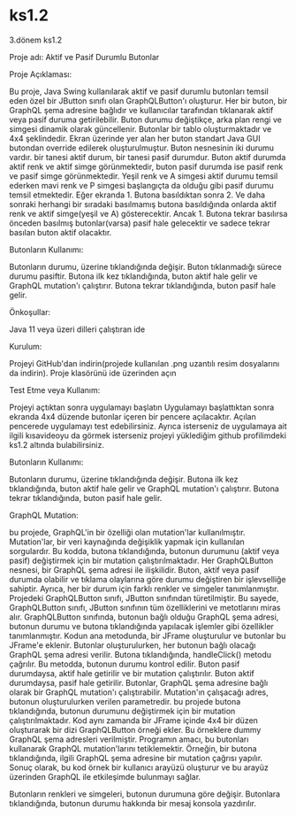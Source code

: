 # ks1.2
3.dönem ks1.2

Proje adı: Aktif ve Pasif Durumlu Butonlar

Proje Açıklaması:

Bu proje, Java Swing kullanılarak aktif ve pasif durumlu butonları temsil eden özel bir JButton sınıfı olan GraphQLButton'ı oluşturur. Her bir buton, bir GraphQL şema adresine bağlıdır ve kullanıcılar tarafından tıklanarak aktif veya pasif duruma getirilebilir. Buton durumu değiştikçe, arka plan rengi ve simgesi dinamik olarak güncellenir. Butonlar bir tablo oluşturmaktadır ve 4x4 şeklindedir. Ekran üzerinde yer alan her buton standart Java GUI butondan override edilerek oluşturulmuştur. Buton nesnesinin iki durumu vardır. bir tanesi aktif durum, bir tanesi pasif durumdur. Buton aktif durumda aktif renk ve aktif simge görünmektedir, buton pasif durumda ise pasif renk ve pasif simge görünmektedir. Yeşil renk ve A simgesi aktif durumu temsil ederken mavi renk ve P simgesi başlangıçta da olduğu gibi pasif durumu temsil etmektedir. Eğer ekranda 1. Butona basıldıktan sonra 2. Ve daha sonraki herhangi bir 
sıradaki basılmamış butona basıldığında onlarda aktif renk ve aktif simge(yeşil ve A) gösterecektir. Ancak 1. Butona tekrar basılırsa önceden basılmış butonlar(varsa) pasif hale gelecektir ve sadece tekrar basılan buton aktif olacaktır.



Butonların Kullanımı:

Butonların durumu, üzerine tıklandığında değişir. Buton tıklanmadığı sürece durumu pasiftir. Butona ilk kez tıklandığında, buton aktif hale gelir ve GraphQL mutation'ı çalıştırır. Butona tekrar tıklandığında, buton pasif hale gelir.

Önkoşullar:

Java 11 veya üzeri dilleri çalıştıran ide

Kurulum:

Projeyi GitHub'dan indirin(projede kullanılan .png uzantılı resim dosyalarını da indirin).
Proje klasörünü ide üzerinden açın

Test Etme veya Kullanım:

Projeyi açtıktan sonra uygulamayı başlatın
Uygulamayı başlattıktan sonra ekranda 4x4 düzende butonlar içeren bir pencere açılacaktır.
Açılan pencerede uygulamayı test edebilirsiniz.
Ayrıca isterseniz de uygulamaya ait ilgili kısavideoyu da görmek isterseniz projeyi yüklediğim github profilimdeki ks1.2 altında bulabilirsiniz.

Butonların Kullanımı:

Butonların durumu, üzerine tıklandığında değişir. Butona ilk kez tıklandığında, buton aktif hale gelir ve GraphQL mutation'ı çalıştırır. Butona tekrar tıklandığında, buton pasif hale gelir.

GraphQL Mutation:

bu projede, GraphQL'in bir özelliği olan mutation'lar kullanılmıştır. Mutation'lar, bir veri kaynağında değişiklik yapmak için kullanılan sorgulardır. Bu kodda, butona tıklandığında, butonun durumunu (aktif veya pasif) değiştirmek için bir mutation çalıştırılmaktadır.
Her GraphQLButton nesnesi, bir GraphQL şema adresi ile ilişkilidir. Buton, aktif veya pasif durumda olabilir ve tıklama olaylarına göre durumu değiştiren bir işlevselliğe sahiptir. Ayrıca, her bir durum için farklı renkler ve simgeler tanımlanmıştır.
Projedeki GraphQLButton sınıfı, JButton sınıfından türetilmiştir. Bu sayede, GraphQLButton sınıfı, JButton sınıfının tüm özelliklerini ve metotlarını miras alır. GraphQLButton sınıfında, butonun bağlı olduğu GraphQL şema adresi, butonun durumu ve butona tıklandığında yapılacak işlemler gibi özellikler tanımlanmıştır.
Kodun ana metodunda, bir JFrame oluşturulur ve butonlar bu JFrame'e eklenir. Butonlar oluşturulurken, her butonun bağlı olacağı GraphQL şema adresi verilir. Butona tıklandığında, handleClick() metodu çağrılır. Bu metodda, butonun durumu kontrol edilir. Buton pasif durumdaysa, aktif hale getirilir ve bir mutation çalıştırılır. Buton aktif durumdaysa, pasif hale getirilir. Butonlar, GraphQL şema adresine bağlı olarak bir GraphQL mutation'ı çalıştırabilir. Mutation'ın çalışacağı adres, butonun oluşturulurken verilen parametredir. bu projede butona tıklandığında, butonun durumunu değiştirmek için bir mutation çalıştırılmaktadır. Kod aynı zamanda bir JFrame içinde 4x4 bir düzen oluşturarak bir dizi GraphQLButton örneği ekler. Bu örneklere dummy GraphQL şema adresleri verilmiştir. Programın amacı, bu butonları kullanarak GraphQL mutation'larını tetiklemektir. Örneğin, bir butona tıklandığında, ilgili GraphQL şema adresine bir mutation çağrısı yapılır. Sonuç olarak, bu kod örnek bir kullanıcı arayüzü oluşturur ve bu arayüz üzerinden GraphQL ile etkileşimde bulunmayı sağlar.

Butonların renkleri ve simgeleri, butonun durumuna göre değişir. Butonlara tıklandığında, butonun durumu hakkında bir mesaj konsola yazdırılır.

